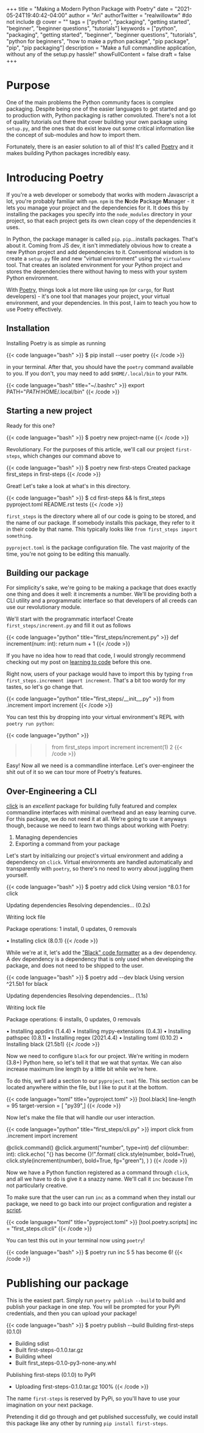 +++
title = "Making a Modern Python Package with Poetry"
date = "2021-05-24T19:40:42-04:00"
author = "Ari"
authorTwitter = "realwillowtw" #do not include @
cover = ""
tags = ["python", "packaging", "getting started", "beginner", "beginner questions", "tutorials"]
keywords = ["python", "packaging", "getting started", "beginner", "beginner questions", "tutorials", "python for beginners", "how to make a python package", "pip package", "pip", "pip packaging"]
description = "Make a full commandline application, without any of the setup.py hassle!"
showFullContent = false
draft = false
+++

# Purpose

One of the main problems the Python community faces is complex packaging. Despite being one of the easier languages to get started and go to production with, Python packaging is rather convoluted. There's not a lot of quality tutorials out there that cover building your own package using `setup.py`, and the ones that do exist leave out some critical information like the concept of sub-modules and how to import them.

Fortunately, there is an easier solution to all of this! It's called [Poetry](https://python-poetry.org/) and it makes building Python packages incredibly easy.

# Introducing Poetry

If you're a web developer or somebody that works with modern Javascript a lot, you're probably familiar with `npm`. `npm` is the **N**ode **P**ackage **M**anager - it lets you manage your project and the dependencies for it. It does this by installing the packages you specify into the `node_modules` directory in your project, so that each project gets its own clean copy of the dependencies it uses.

In Python, the package manager is called `pip`. `pip`...installs packages. That's about it. Coming from JS dev, it isn't immediately obvious how to create a new Python project and add dependencies to it. Conventional wisdom is to create a `setup.py` file and new "virtual environment" using the `virtualenv` tool. That creates an isolated environment for your Python project and stores the dependencies there without having to mess with your system Python environment.

With [Poetry](https://python-poetry.org/), things look a lot more like using `npm` (or `cargo`, for Rust developers) - it's one tool that manages your project, your virtual environment, and your dependencies. In this post, I aim to teach you how to use Poetry effectively.

## Installation

Installing Poetry is as simple as running

{{< code language="bash" >}}
$ pip install --user poetry
{{< /code >}}

in your terminal. After that, you should have the `poetry` command available to you. If you don't, you may need to add `$HOME/.local/bin` to your `PATH`.

{{< code language="bash" title="~/.bashrc" >}}
export PATH="$PATH:$HOME/.local/bin"
{{< /code >}}

## Starting a new project

Ready for this one?

{{< code language="bash" >}}
$ poetry new project-name
{{< /code >}}

Revolutionary. For the purposes of this article, we'll call our project `first-steps`, which changes our command above to

{{< code language="bash" >}}
$ poetry new first-steps
Created package first_steps in first-steps
{{< /code >}}

Great! Let's take a look at what's in this directory.

{{< code language="bash" >}}
$ cd first-steps && ls
first_steps  pyproject.toml  README.rst  tests
{{< /code >}}

`first_steps` is the directory where all of our code is going to be stored, and the name of our package. If somebody installs this package, they refer to it in their code by that name. This typically looks like `from first_steps import something`.

`pyproject.toml` is the package configuration file. The vast majority of the time, you're not going to be editing this manually.

## Building our package

For simplicity's sake, we're going to be making a package that does exactly one thing and does it well: it increments a number. We'll be providing both a CLI utility and a programmatic interface so that developers of all creeds can use our revolutionary module.

We'll start with the programmatic interface! Create `first_steps/increment.py` and fill it out as follows

{{< code language="python" title="first_steps/increment.py" >}}
def increment(num: int):
  return num + 1
{{< /code >}}

If you have no idea how to read that code, I would strongly recommend checking out my post on [learning to code](/posts/i-want-to-learn-to-code/) before this one.

Right now, users of your package would have to import this by typing `from first_steps.increment import increment`. That's a bit too wordy for my tastes, so let's go change that.

{{< code language="python" title="first_steps/\_\_init\_\_.py" >}}
from .increment import increment
{{< /code >}}

You can test this by dropping into your virtual environment's REPL with `poetry run python`:

{{< code language="python" >}}
>>> from first_steps import increment
>>> increment(1)
2
{{< /code >}}

Easy! Now all we need is a commandline interface. Let's over-engineer the shit out of it so we can tour more of Poetry's features.

## Over-Engineering a CLI

[click](https://pypi.org/project/click/) is an _excellent_ package for building fully featured and complex commandline interfaces with minimal overhead and an easy learning curve. For this package, we do not need it at all. We're going to use it anyways though, because we need to learn two things about working with Poetry:

 1. Managing dependencies
 2. Exporting a command from your package

Let's start by initializing our project's virtual environment and adding a dependency on `click`. Virtual environments are handled automatically and transparently with `poetry`, so there's no need to worry about juggling them yourself.

{{< code language="bash" >}}
$ poetry add click
Using version ^8.0.1 for click

Updating dependencies
Resolving dependencies... (0.2s)

Writing lock file

Package operations: 1 install, 0 updates, 0 removals

  • Installing click (8.0.1)
{{< /code >}}

While we're at it, let's add the ["Black" code formatter](https://pypi.org/project/black/) as a dev dependency. A dev dependency is a dependency that is only used when developing the package, and does not need to be shipped to the user.

{{< code language="bash" >}}
$ poetry add --dev black
Using version ^21.5b1 for black

Updating dependencies
Resolving dependencies... (1.1s)

Writing lock file

Package operations: 6 installs, 0 updates, 0 removals

  • Installing appdirs (1.4.4)
  • Installing mypy-extensions (0.4.3)
  • Installing pathspec (0.8.1)
  • Installing regex (2021.4.4)
  • Installing toml (0.10.2)
  • Installing black (21.5b1)
{{< /code >}}

Now we need to configure `black` for our project. We're writing in modern (3.8+) Python here, so let's tell it that we wat that syntax. We can also increase maximum line length by a little bit while we're here.

To do this, we'll add a section to our `pyproject.toml` file. This section can be located anywhere within the file, but I like to put it at the bottom.

{{< code language="toml" title="pyproject.toml" >}}
[tool.black]
line-length = 95
target-version = [ "py39",]
{{< /code >}}

Now let's make the file that will handle our user interaction.

{{< code language="python" title="first_steps/cli.py" >}}
import click
from .increment import increment


@click.command()
@click.argument("number", type=int)
def cli(number: int):
    click.echo(
        "{} has become {}!".format(
            click.style(number, bold=True),
            click.style(increment(number), bold=True, fg="green"),
        )
    )
{{< /code >}}

Now we have a Python function registered as a command through `click`, and all we have to do is give it a snazzy name. We'll call it `inc` because I'm not particularly creative.

To make sure that the user can run `inc` as a command when they install our package, we need to go back into our project configuration and register a [script](https://python-poetry.org/docs/pyproject/#scripts).

{{< code language="toml" title="pyproject.toml" >}}
[tool.poetry.scripts]
inc = "first_steps.cli:cli"
{{< /code >}}

You can test this out in your terminal now using `poetry`!

{{< code language="bash" >}}
$ poetry run inc 5
5 has become 6!
{{< /code >}}

# Publishing our package

This is the easiest part. Simply run `poetry publish --build` to build and publish your package in one step. You will be prompted for your PyPi credentials, and then you can upload your package!

{{< code language="bash" >}}
$ poetry publish --build
Building first-steps (0.1.0)
  - Building sdist
  - Built first-steps-0.1.0.tar.gz
  - Building wheel
  - Built first_steps-0.1.0-py3-none-any.whl

Publishing first-steps (0.1.0) to PyPI
 - Uploading first-steps-0.1.0.tar.gz 100%
{{< /code >}}

The name `first-steps` is reserved by PyPi, so you'll have to use your imagination on your next package.

Pretending it did go through and get published successfully, we could install this package like any other by running `pip install first-steps`.
